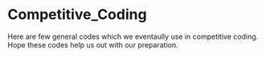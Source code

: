 # Competitive_Coding
Here are few general codes which we eventaully use in competitive coding.
Hope these codes help us out with our preparation.
